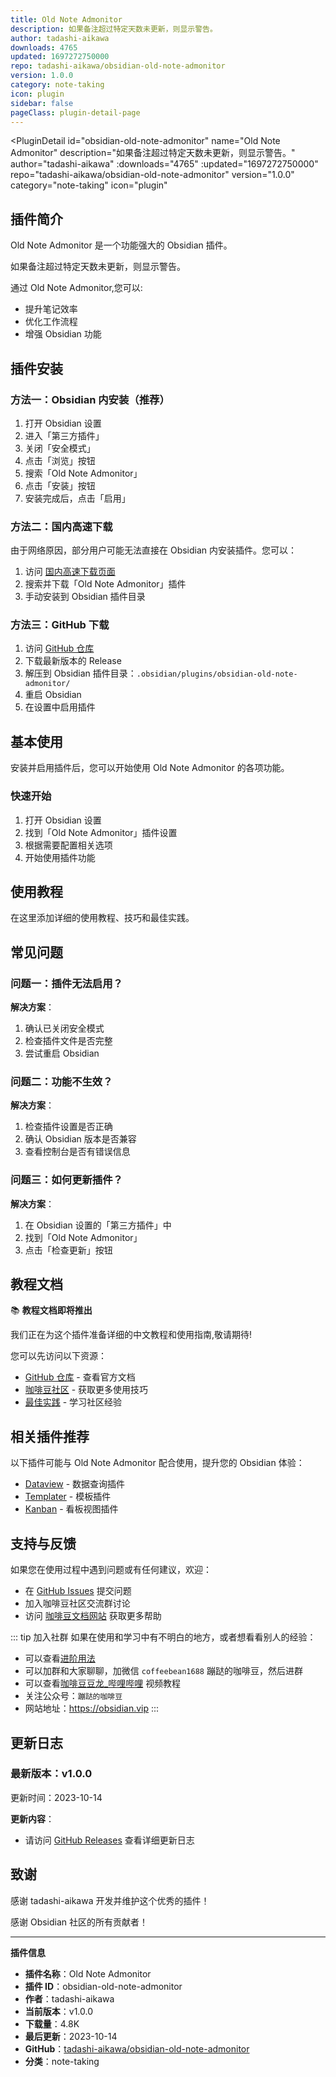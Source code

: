```yaml
---
title: Old Note Admonitor
description: 如果备注超过特定天数未更新，则显示警告。
author: tadashi-aikawa
downloads: 4765
updated: 1697272750000
repo: tadashi-aikawa/obsidian-old-note-admonitor
version: 1.0.0
category: note-taking
icon: plugin
sidebar: false
pageClass: plugin-detail-page
---
```


<PluginDetail
  id="obsidian-old-note-admonitor"
  name="Old Note Admonitor"
  description="如果备注超过特定天数未更新，则显示警告。"
  author="tadashi-aikawa"
  :downloads="4765"
  :updated="1697272750000"
  repo="tadashi-aikawa/obsidian-old-note-admonitor"
  version="1.0.0"
  category="note-taking"
  icon="plugin"
>

<!-- AUTO_GENERATED_START -->
## 插件简介

Old Note Admonitor 是一个功能强大的 Obsidian 插件。

如果备注超过特定天数未更新，则显示警告。

通过 Old Note Admonitor,您可以:

- 提升笔记效率
- 优化工作流程
- 增强 Obsidian 功能

<!-- AUTO_GENERATED_END -->

<!-- AUTO_GENERATED_START -->
## 插件安装

### 方法一：Obsidian 内安装（推荐）

1. 打开 Obsidian 设置
2. 进入「第三方插件」
3. 关闭「安全模式」
4. 点击「浏览」按钮
5. 搜索「Old Note Admonitor」
6. 点击「安装」按钮
7. 安装完成后，点击「启用」

### 方法二：国内高速下载

由于网络原因，部分用户可能无法直接在 Obsidian 内安装插件。您可以：

1. 访问 [国内高速下载页面](/zh/documentation/obsidian-plugins-download.html)
2. 搜索并下载「Old Note Admonitor」插件
3. 手动安装到 Obsidian 插件目录

### 方法三：GitHub 下载

1. 访问 [GitHub 仓库](https://github.com/tadashi-aikawa/obsidian-old-note-admonitor)
2. 下载最新版本的 Release
3. 解压到 Obsidian 插件目录：`.obsidian/plugins/obsidian-old-note-admonitor/`
4. 重启 Obsidian
5. 在设置中启用插件

## 基本使用

安装并启用插件后，您可以开始使用 Old Note Admonitor 的各项功能。

### 快速开始

1. 打开 Obsidian 设置
2. 找到「Old Note Admonitor」插件设置
3. 根据需要配置相关选项
4. 开始使用插件功能

<!-- AUTO_GENERATED_END -->

<!-- CUSTOM_CONTENT_START:tutorial -->
## 使用教程

在这里添加详细的使用教程、技巧和最佳实践。

<!-- CUSTOM_CONTENT_END:tutorial -->

<!-- SHARED_CONTENT_START -->
## 常见问题

### 问题一：插件无法启用？

**解决方案**：
1. 确认已关闭安全模式
2. 检查插件文件是否完整
3. 尝试重启 Obsidian

### 问题二：功能不生效？

**解决方案**：
1. 检查插件设置是否正确
2. 确认 Obsidian 版本是否兼容
3. 查看控制台是否有错误信息

### 问题三：如何更新插件？

**解决方案**：
1. 在 Obsidian 设置的「第三方插件」中
2. 找到「Old Note Admonitor」
3. 点击「检查更新」按钮

## 教程文档

📚 **教程文档即将推出**

我们正在为这个插件准备详细的中文教程和使用指南,敬请期待!

您可以先访问以下资源：
- [GitHub 仓库](https://github.com/tadashi-aikawa/obsidian-old-note-admonitor) - 查看官方文档
- [咖啡豆社区](/zh/bases/) - 获取更多使用技巧
- [最佳实践](/zh/best-practices/) - 学习社区经验

## 相关插件推荐

以下插件可能与 Old Note Admonitor 配合使用，提升您的 Obsidian 体验：

- [Dataview](/zh/plugins/dataview.html) - 数据查询插件
- [Templater](/zh/plugins/templater-obsidian.html) - 模板插件
- [Kanban](/zh/plugins/obsidian-kanban.html) - 看板视图插件

## 支持与反馈

如果您在使用过程中遇到问题或有任何建议，欢迎：

- 在 [GitHub Issues](https://github.com/tadashi-aikawa/obsidian-old-note-admonitor/issues) 提交问题
- 加入咖啡豆社区交流群讨论
- 访问 [咖啡豆文档网站](https://obsidian.vip) 获取更多帮助

::: tip 加入社群
如果在使用和学习中有不明白的地方，或者想看看别人的经验：
- 可以查看[进阶用法](/zh/advanced)
- 可以加群和大家聊聊，加微信 `coffeebean1688` 蹦跶的咖啡豆，然后进群
- 可以查看[咖啡豆豆龙_哔哩哔哩](https://space.bilibili.com/618777356) 视频教程
- 关注公众号：`蹦跶的咖啡豆`
- 网站地址：https://obsidian.vip
:::
<!-- SHARED_CONTENT_END -->

<!-- AUTO_GENERATED_START -->
## 更新日志

### 最新版本：v1.0.0

更新时间：2023-10-14

**更新内容**：
- 请访问 [GitHub Releases](https://github.com/tadashi-aikawa/obsidian-old-note-admonitor/releases) 查看详细更新日志

## 致谢

感谢 tadashi-aikawa 开发并维护这个优秀的插件！

感谢 Obsidian 社区的所有贡献者！

---

**插件信息**
- **插件名称**：Old Note Admonitor
- **插件 ID**：obsidian-old-note-admonitor
- **作者**：tadashi-aikawa
- **当前版本**：v1.0.0
- **下载量**：4.8K
- **最后更新**：2023-10-14
- **GitHub**：[tadashi-aikawa/obsidian-old-note-admonitor](https://github.com/tadashi-aikawa/obsidian-old-note-admonitor)
- **分类**：note-taking
<!-- AUTO_GENERATED_END -->

</PluginDetail>

